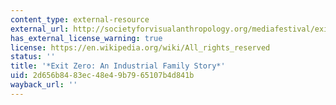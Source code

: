 ```yaml
---
content_type: external-resource
external_url: http://societyforvisualanthropology.org/mediafestival/exit-zero-industrial-family-story/
has_external_license_warning: true
license: https://en.wikipedia.org/wiki/All_rights_reserved
status: ''
title: '*Exit Zero: An Industrial Family Story*'
uid: 2d656b84-83ec-48e4-9b79-65107b4d841b
wayback_url: ''
---
```

